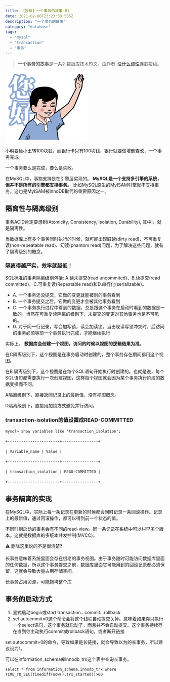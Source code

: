 ```yaml
---
title: 【投稿】一个事务的故事-01
date: 2021-02-08T23:23:30.555Z
description: "一个事务的故事"
category: "database"
tags:
  - "mysql"
  - "transaction"
  - "事务"
---
```

> **一个事务的故事**是一系列数据库技术短文，由作者-[没什么调性](https://github.com/MrTrans)连载投稿。

![hello](./xiaoming.png)

小明要给小王转100块钱，而银行卡只有100块钱，银行就要做增删查改，一个事务完成。

一个事务要么是完成，要么是失败。

在MySQL中，事物支持是在引擎层实现的。 **MySQL是一个支持多引擎的系统，但并不是所有的引擎都支持事务。** 比如MySQL原生的MyISAM引擎就不支持事务，这也是MyISAM被InnoDB取代的重要原因之一。
## 隔离性与隔离级别
事务ACID肯定要想到(Atomicity, Consistency, Isolation, Durability), 其中I，就是隔离性。

当数据库上有多个事务同时执行的时候，就可能出现脏读(dirty read)、不可重复读(non-repeatable read)、幻读(phantom read)问题，为了解决这些问题，就有了隔离级别的概念。
### 隔离得越严实，效率就越低！
SQL标准的事务隔离级别包括: A.读未提交(read uncommited)、B.读提交(read committed)、C.可重复读(Repeatable read)和D.串行化(serializable)。

* A. 一个事务还没提交，它做的变更就能被别的事务看到
* B. 一个事务提交之后，它做的变更才会被其他事务看到
* C. 一个事务执行过程中看到的数据，总是跟这个事务在启动时看到的数据是一致的。当然在可重复读隔离的级别下，未提交的变更对其他事务也是不可见的。
* D. 对于同一行记录，写会加写锁，读会加读锁。当出现读写锁冲突时，后访问的事务必须等前一个事务执行完成，才能继续执行

实际上， **数据库会创建一个视图，访问的时候以视图的逻辑结果为准。** 

在C隔离级别下，这个视图是在事务启动时创建的，整个事务存在期间都用这个视图。 

在B 隔离级别下，这个视图是在每个SQL语句开始执行时创建的。也就是说，每个SQL语句都需要执行一次创建视图，这样每个视图就会因为某个事务执行阶段的数据变换而不同。

A隔离级别下，直接返回记录上的最新值，没有视图概念。 

D隔离级别下，直接用加锁方式避免并行访问。

### transaction-isolation的值设置成READ-COMMITTED
```mysql
mysql> show variables like 'transaction_isolation';

+-----------------------+----------------+

| Variable_name | Value |

+-----------------------+----------------+

| transaction_isolation | READ-COMMITTED |

+-----------------------+----------------+

```
## 事务隔离的实现
在MySQL中，实际上每一条记录在更新的时候都会同时记录一条回滚操作。记录上的最新值，通过回滚操作，都可以得到前一个状态的值。

不同时刻启动的事务会有不同的read-view。同一条记录在系统中可以村早多个版本。这就是数据库的多版本并发控制(MVCC)。

⚠️ 删除这里说的不是很清楚❓

长事务意味着系统里面会存在很老的事务视图。由于事务随时可能访问数据库里面的任何数据，所以这个事务提交之前，数据库里面它可能用到的回滚记录都必须保留，这就会导致大量占用存储空间。

长事务占用资源，可能拖垮整个库

## 事务的启动方式
1. 显式启动begin或start transaction...commit...rollback
2. set autocmmit=0这个命令会将这个线程自动提交关掉。意味着如果你只执行一个select语句，这个事务就启动了，而且并不会自动提交。这个事务持续存在直到你主动执行commit或rollback语句，或者断开链接

set autocommit=0的命令，导致如果是长链接，就会导致以为的长事务，所以建议设为1。

可以在information_schema库innodb_trx这个表中查询长事务。
```mysql
select * from information_schema.innodb_trx where TIME_TO_SEC(timediff(now(),trx_started))>60
```


